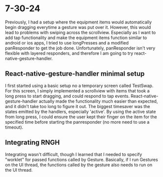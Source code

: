 # 7-30-24
Previously, I had a setup where the equipment items would automatically begin dragging everytime a gesture was put over it. However, this would lead to problems with swiping across the scrollview. Especially as I want to add tap functionality and make the equipment items function similar to android or ios apps, I tried to use longPresses and a modified panResponder to get the job done. Unfortunately, panResponder isn't very flexible with layered responders, and therefore I am going to try react-native-gesture-handler.

## React-native-gesture-handler minimal setup
I first started using a basic setup no a temporary screen called TestSwap. For this screen, I simply implemented a scrollview with items that took a long press to start dragging, and could respond to tap events. React-native-gesture-handler actually made the functionality much easier than expected, and it didn't take too long to figure it out. The biggest timesaver was the states emitted by the handlers, especially 'active'. By using the active state from long press, I could ensure the user kept their finger on the item for the specified time before starting the panresponder (no more need to use a timeout).

## Integrating RNGH
Integrating wasn't difficult, though I learned that I needed to specify "worklet" for passed functions called by Gesture. Basically, if I run Gestures on the UI thread, the functions called by the gesture also needs to run on the UI thread.